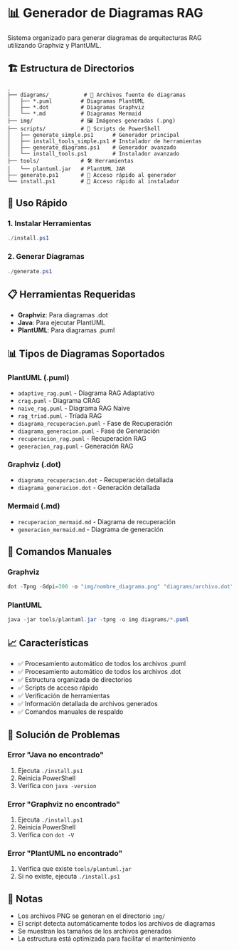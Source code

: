 # 📊 Generador de Diagramas RAG

Sistema organizado para generar diagramas de arquitecturas RAG utilizando Graphviz y PlantUML.

## 🏗️ Estructura de Directorios

```
.
├── diagrams/           # 📁 Archivos fuente de diagramas
│   ├── *.puml         # Diagramas PlantUML
│   ├── *.dot          # Diagramas Graphviz
│   └── *.md           # Diagramas Mermaid
├── img/               # 🖼️ Imágenes generadas (.png)
├── scripts/           # 🔧 Scripts de PowerShell
│   ├── generate_simple.ps1      # Generador principal
│   ├── install_tools_simple.ps1 # Instalador de herramientas
│   ├── generate_diagrams.ps1    # Generador avanzado
│   └── install_tools.ps1        # Instalador avanzado
├── tools/             # 🛠️ Herramientas
│   └── plantuml.jar   # PlantUML JAR
├── generate.ps1       # 🚀 Acceso rápido al generador
└── install.ps1        # 🚀 Acceso rápido al instalador
```

## 🚀 Uso Rápido

### 1. Instalar Herramientas
```powershell
./install.ps1
```

### 2. Generar Diagramas
```powershell
./generate.ps1
```

## 📋 Herramientas Requeridas

- **Graphviz**: Para diagramas .dot
- **Java**: Para ejecutar PlantUML
- **PlantUML**: Para diagramas .puml

## 📊 Tipos de Diagramas Soportados

### PlantUML (.puml)
- `adaptive_rag.puml` - Diagrama RAG Adaptativo
- `crag.puml` - Diagrama CRAG
- `naive_rag.puml` - Diagrama RAG Naive
- `rag_triad.puml` - Tríada RAG
- `diagrama_recuperacion.puml` - Fase de Recuperación
- `diagrama_generacion.puml` - Fase de Generación
- `recuperacion_rag.puml` - Recuperación RAG
- `generacion_rag.puml` - Generación RAG

### Graphviz (.dot)
- `diagrama_recuperacion.dot` - Recuperación detallada
- `diagrama_generacion.dot` - Generación detallada

### Mermaid (.md)
- `recuperacion_mermaid.md` - Diagrama de recuperación
- `generacion_mermaid.md` - Diagrama de generación

## 🔧 Comandos Manuales

### Graphviz
```powershell
dot -Tpng -Gdpi=300 -o "img/nombre_diagrama.png" "diagrams/archivo.dot"
```

### PlantUML
```powershell
java -jar tools/plantuml.jar -tpng -o img diagrams/*.puml
```

## 📈 Características

- ✅ Procesamiento automático de todos los archivos .puml
- ✅ Procesamiento automático de todos los archivos .dot
- ✅ Estructura organizada de directorios
- ✅ Scripts de acceso rápido
- ✅ Verificación de herramientas
- ✅ Información detallada de archivos generados
- ✅ Comandos manuales de respaldo

## 🐛 Solución de Problemas

### Error "Java no encontrado"
1. Ejecuta `./install.ps1`
2. Reinicia PowerShell
3. Verifica con `java -version`

### Error "Graphviz no encontrado"
1. Ejecuta `./install.ps1`
2. Reinicia PowerShell
3. Verifica con `dot -V`

### Error "PlantUML no encontrado"
1. Verifica que existe `tools/plantuml.jar`
2. Si no existe, ejecuta `./install.ps1`

## 📝 Notas

- Los archivos PNG se generan en el directorio `img/`
- El script detecta automáticamente todos los archivos de diagramas
- Se muestran los tamaños de los archivos generados
- La estructura está optimizada para facilitar el mantenimiento 
